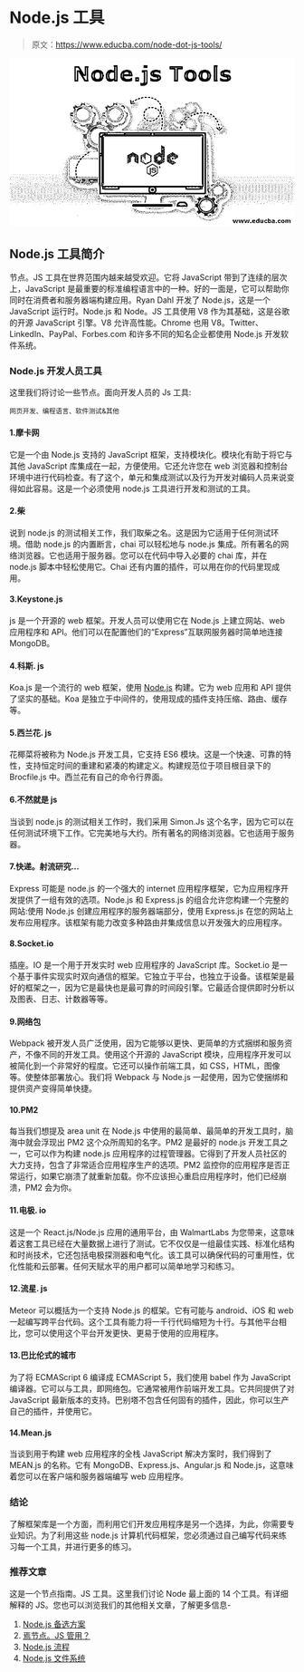 # Node.js 工具

> 原文：<https://www.educba.com/node-dot-js-tools/>

![Node.js Tools ](img/7bbdf6b87727922d2b3399a460e4c905.png)



## Node.js 工具简介

节点。JS 工具在世界范围内越来越受欢迎。它将 JavaScript 带到了连续的层次上，JavaScript 是最重要的标准编程语言中的一种。好的一面是，它可以帮助你同时在消费者和服务器端构建应用。Ryan Dahl 开发了 Node.js，这是一个 JavaScript 运行时。Node.js 和 Node。JS 工具使用 V8 作为其基础，这是谷歌的开源 JavaScript 引擎。V8 允许高性能。Chrome 也用 V8。Twitter、LinkedIn、PayPal、Forbes.com 和许多不同的知名企业都使用 Node.js 开发软件系统。

### Node.js 开发人员工具

这里我们将讨论一些节点。面向开发人员的 Js 工具:

<small>网页开发、编程语言、软件测试&其他</small>

#### 1.摩卡网

它是一个由 Node.js 支持的 JavaScript 框架，支持模块化。模块化有助于将它与其他 JavaScript 库集成在一起，方便使用。它还允许您在 web 浏览器和控制台环境中进行代码检查。有了这个，单元和集成测试以及行为开发对编码人员来说变得如此容易。这是一个必须使用 node.js 工具进行开发和测试的工具。

#### 2.柴

说到 node.js 的测试相关工作，我们取柴之名。这是因为它适用于任何测试环境。借助 node.js 的内置断言，chai 可以轻松地与 node.js 集成。所有著名的网络浏览器。它也适用于服务器。您可以在代码中导入必要的 chai 库，并在 node.js 脚本中轻松使用它。Chai 还有内置的插件，可以用在你的代码里现成用。

#### 3.Keystone.js

js 是一个开源的 web 框架。开发人员可以使用它在 Node.js 上建立网站、web 应用程序和 API。他们可以在配置他们的“Express”互联网服务器时简单地连接 MongoDB。

#### 4.科斯. js

Koa.js 是一个流行的 web 框架，使用 [Node.js](https://www.educba.com/events-in-node-js/) 构建。它为 web 应用和 API 提供了坚实的基础。Koa 是独立于中间件的，使用现成的插件支持压缩、路由、缓存等。

#### 5.西兰花. js

花椰菜将被称为 Node.js 开发工具，它支持 ES6 模块。这是一个快速、可靠的特性，支持恒定时间的重建和紧凑的构建定义。构建规范位于项目根目录下的 Brocfile.js 中。西兰花有自己的命令行界面。

#### 6.不然就是 js

当谈到 node.js 的测试相关工作时，我们采用 Simon.Js 这个名字，因为它可以在任何测试环境下工作。它完美地与大约。所有著名的网络浏览器。它也适用于服务器。

#### 7.快递。射流研究…

Express 可能是 node.js 的一个强大的 internet 应用程序框架，它为应用程序开发提供了一组有效的选项。Node.js 和 Express.js 的组合允许您构建一个完整的网站:使用 Node.js 创建应用程序的服务器端部分，使用 Express.js 在您的网站上发布应用程序。该框架有能力改变多种路由并集成信息以开发强大的应用程序。

#### 8.Socket.io

插座。IO 是一个用于开发实时 web 应用程序的 JavaScript 库。Socket.io 是一个基于事件实现实时双向通信的框架。它独立于平台，也独立于设备。该框架是最好的框架之一，因为它是最快也是最可靠的时间段引擎。它最适合提供即时分析以及图表、日志、计数器等等。

#### 9.网络包

Webpack 被开发人员广泛使用，因为它能够以更快、更简单的方式捆绑和服务资产，不像不同的开发工具。使用这个开源的 JavaScript 模块，应用程序开发可以被简化到一个非常好的程度。它还可以操作前端工具，如 CSS，HTML，图像等。使整体部署放心。我们将 Webpack 与 Node.js 一起使用，因为它使捆绑和提供资产变得简单快捷。

#### 10.PM2

每当我们想提及 area unit 在 Node.js 中使用的最简单、最简单的开发工具时，脑海中就会浮现出 PM2 这个众所周知的名字。PM2 是最好的 node.js 开发工具之一，它可以作为构建 node.js 应用程序的过程管理器。它得到了开发人员社区的大力支持，包含了非常适合应用程序生产的选项。PM2 监控你的应用程序是否正常运行，如果它崩溃了就重新加载。你不应该担心重启应用程序时，他们已经崩溃，PM2 会为你。

#### 11.电极. io

这是一个 React.js/Node.js 应用的通用平台，由 WalmartLabs 为您带来，这意味着这套工具已经在大量数据上进行了测试。它不仅仅是一组最佳实践、标准化结构和时尚技术，它还包括电极探测器和电气化。该工具可以确保代码的可重用性，优化性能和云部署。任何天赋水平的用户都可以简单地学习和练习。

#### 12.流星. js

Meteor 可以概括为一个支持 Node.js 的框架。它有可能与 android、iOS 和 web 一起编写跨平台代码。这个工具有能力将一千行代码缩短为十行。与其他平台相比，您可以使用这个平台开发更快、更易于使用的应用程序。

#### 13.巴比伦式的城市

为了将 ECMAScript 6 编译成 ECMAScript 5，我们使用 babel 作为 JavaScript 编译器。它可以与工具，即网络包。它通常被用作前端开发工具。它共同提供了对 JavaScript 最新版本的支持。巴别塔不包含任何固有的插件，因此，你可以生产自己的插件，并使用它。

#### 14.Mean.js

当谈到用于构建 web 应用程序的全栈 JavaScript 解决方案时，我们得到了 MEAN.js 的名称。它有 MongoDB、Express.js、Angular.js 和 Node.js，这意味着您可以在客户端和服务器端编写 web 应用程序。

### 结论

了解框架库是一个方面，而利用它们开发应用程序是另一个选择，为此，你需要专业知识。为了利用这些 node.js 计算机代码框架，您必须通过自己编写代码来练习每一个工具，并进行更多的练习。

### 推荐文章

这是一个节点指南。JS 工具。这里我们讨论 Node 最上面的 14 个工具。有详细解释的 JS。您也可以浏览我们的其他相关文章，了解更多信息-

1.  [Node.js 备选方案](https://www.educba.com/node-dot-js-alternatives/)
2.  [焉节点。JS 管用？](https://www.educba.com/how-node-dot-js-works/)
3.  [Node.js 流程](https://www.educba.com/node-dot-js-process/)
4.  [Node.js 文件系统](https://www.educba.com/node-dot-js-file-system/)





